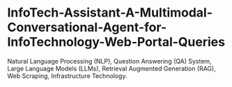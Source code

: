 # InfoTech-Assistant-A-Multimodal-Conversational-Agent-for-InfoTechnology-Web-Portal-Queries
Natural Language Processing (NLP), Question Answering (QA) System, Large Language Models (LLMs), Retrieval Augmented Generation (RAG), Web Scraping, Infrastructure Technology.
